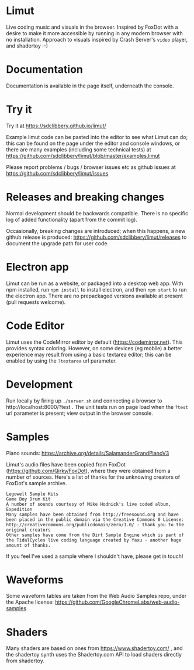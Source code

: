 # Limut

Live coding music and visuals in the browser. Inspired by FoxDot with a desire to make it more accessible by running in any modern browser with no installation. Approach to visuals inspired by Crash Server's `video` player, and shadertoy :-)

# Documentation

Documentation is available in the page itself, underneath the console.

# Try it

Try it at https://sdclibbery.github.io/limut/

Example limut code can be pasted into the editor to see what Limut can do; this can be found on the page under the editor and console windows, or there are many examples (including some technical tests) at https://github.com/sdclibbery/limut/blob/master/examples.limut

Please report problems / bugs / browser issues etc as github issues at https://github.com/sdclibbery/limut/issues

# Releases and breaking changes

Normal development should be backwards compatible. There is no specific log of added functionality (apart from the commit log).

Occasionally, breaking changes are introduced; when this happens, a new github release is produced: https://github.com/sdclibbery/limut/releases to document the upgrade path for user code.

# Electron app

Limut can be run as a website, or packaged into a desktop web app. With npm installed, run `npm install` to install electron, and then `npm start` to run the electron app. There are no prepackaged versions available at present (pull requests welcome).

# Code Editor

Limut uses the CodeMirror editor by default (https://codemirror.net). This provides syntax coloring. However, on some devices (eg mobile) a better experience may result from using a basic textarea editor; this can be enabled by using the `?textarea` url parameter.

# Development

Run locally by firing up `./server.sh` and connecting a browser to http://localhost:8000/?test . The unit tests run on page load when the `?test` url parameter is present; view output in the browser console.

# Samples

Piano sounds: https://archive.org/details/SalamanderGrandPianoV3

Limut's audio files have been copied from FoxDot (https://github.com/Qirky/FoxDot), where they were obtained from a number of sources. Here's a list of thanks for the unknowing creators of FoxDot's sample archive.

    Legowelt Sample Kits
    Game Boy Drum Kit
    A number of sounds courtesy of Mike Hodnick's live coded album, Expedition
    Many samples have been obtained from http://freesound.org and have been placed in the public domain via the Creative Commons 0 License: http://creativecommons.org/publicdomain/zero/1.0/ - thank you to the original creators
    Other samples have come from the Dirt Sample Engine which is part of the TidalCycles live coding language created by Yaxu - another huge amount of thanks.

If you feel I've used a sample where I shouldn't have, please get in touch!

# Waveforms

Some waveform tables are taken from the Web Audio Samples repo, under the Apache license: https://github.com/GoogleChromeLabs/web-audio-samples

# Shaders

Many shaders are based on ones from https://www.shadertoy.com/ , and the shadertoy synth uses the Shadertoy.com API to load shaders directly from shadertoy.
